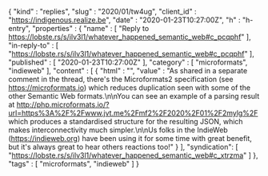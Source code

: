 {
  "kind" : "replies",
  "slug" : "2020/01/tw4ug",
  "client_id" : "https://indigenous.realize.be",
  "date" : "2020-01-23T10:27:00Z",
  "h" : "h-entry",
  "properties" : {
    "name" : [ "Reply to https://lobste.rs/s/ilv3l1/whatever_happened_semantic_web#c_pcqphf" ],
    "in-reply-to" : [ "https://lobste.rs/s/ilv3l1/whatever_happened_semantic_web#c_pcqphf" ],
    "published" : [ "2020-01-23T10:27:00Z" ],
    "category" : [ "microformats", "indieweb" ],
    "content" : [ {
      "html" : "",
      "value" : "As shared in a separate comment in the thread, there's the Microformats2 specification (see https://microformats.io) which reduces duplication seen with some of the other Semantic Web formats.\n\nYou can see an example of a parsing result at http://php.microformats.io/?url=https%3A%2F%2Fwww.jvt.me%2Fmf2%2F2020%2F01%2F2mylg%2F which produces a standardised structure for the resulting JSON, which makes interconnectivity much simpler.\n\nUs folks in the IndieWeb (https://indieweb.org) have been using it for some time with great benefit, but it's always great to hear others reactions too!"
    } ],
    "syndication": [
      "https://lobste.rs/s/ilv3l1/whatever_happened_semantic_web#c_xtrzma"
    ]
  },
  "tags" : [ "microformats", "indieweb" ]
}

